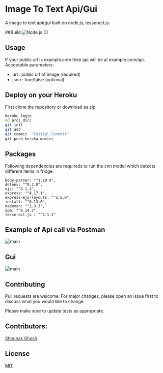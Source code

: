 # Image To Text Api/Gui

A image to text api/gui built on node.js, tesseract.js.

##Build
![Node.js CI](https://github.com/sghosh1810/Image-To-Text-Api/workflows/Node.js%20CI/badge.svg?branch=master)

## Usage

If your public url is example.com then api will be at example.com/api.
Acceptable parameters:
- url : public url of image (required)
-  json : true/false (optional)


## Deploy on your Heroku
First clone the repository or download as zip
```bash
heroku login
cd proj_dir/
git init
git add .
git commit -"Initial Conmmit"
git push heroku master
```

## Packages
Following dependencies are requireds to run the cnn model which detects different items in fridge.

```node
body-parser: "^1.19.0",
dotenv: "^8.2.0",
ejs: "^3.1.2",
express: "^4.17.1",
express-ejs-layouts: "^2.5.0",
install: "^0.13.0",
nodemon: "^2.0.3",
npm: "^6.14.5",
tesseract.js : "^2.1.1"
```
## Example of Api call via Postman
![main](https://res.cloudinary.com/websway/image/upload/v1588787524/Screenshot_2020-05-06_at_11.21.41_PM_ycg8ou.png)

## Gui
![main](https://res.cloudinary.com/websway/image/upload/v1588846712/Screenshot_2020-05-07_at_3.47.22_PM_viuaci.png)

## Contributing
Pull requests are welcome. For major changes, please open an issue first to discuss what you would like to change.

Please make sure to update tests as appropriate.

## Contributors: 
[Shounak Ghosh](https://github.com/sghosh1810/)

## License
[MIT](https://choosealicense.com/licenses/mit/)
